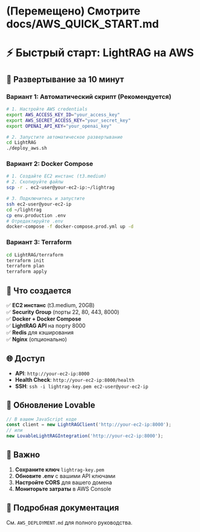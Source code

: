 # (Перемещено) Смотрите docs/AWS_QUICK_START.md
# ⚡ Быстрый старт: LightRAG на AWS

## 🚀 Развертывание за 10 минут

### Вариант 1: Автоматический скрипт (Рекомендуется)

```bash
# 1. Настройте AWS credentials
export AWS_ACCESS_KEY_ID="your_access_key"
export AWS_SECRET_ACCESS_KEY="your_secret_key"
export OPENAI_API_KEY="your_openai_key"

# 2. Запустите автоматическое развертывание
cd LightRAG
./deploy_aws.sh
```

### Вариант 2: Docker Compose

```bash
# 1. Создайте EC2 инстанс (t3.medium)
# 2. Скопируйте файлы
scp -r . ec2-user@your-ec2-ip:~/lightrag

# 3. Подключитесь и запустите
ssh ec2-user@your-ec2-ip
cd ~/lightrag
cp env.production .env
# Отредактируйте .env
docker-compose -f docker-compose.prod.yml up -d
```

### Вариант 3: Terraform

```bash
cd LightRAG/terraform
terraform init
terraform plan
terraform apply
```

## 🔧 Что создается

✅ **EC2 инстанс** (t3.medium, 20GB)  
✅ **Security Group** (порты 22, 80, 443, 8000)  
✅ **Docker + Docker Compose**  
✅ **LightRAG API** на порту 8000  
✅ **Redis** для кэширования  
✅ **Nginx** (опционально)  

## 🌐 Доступ

- **API**: `http://your-ec2-ip:8000`
- **Health Check**: `http://your-ec2-ip:8000/health`
- **SSH**: `ssh -i lightrag-key.pem ec2-user@your-ec2-ip`

## 📝 Обновление Lovable

```javascript
// В вашем JavaScript коде
const client = new LightRAGClient('http://your-ec2-ip:8000');
// или
new LovableLightRAGIntegration('http://your-ec2-ip:8000');
```

## 🚨 Важно

1. **Сохраните ключ** `lightrag-key.pem`
2. **Обновите .env** с вашими API ключами
3. **Настройте CORS** для вашего домена
4. **Мониторьте затраты** в AWS Console

## 📖 Подробная документация

См. `AWS_DEPLOYMENT.md` для полного руководства. 